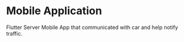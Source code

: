 # Mobile Application

Flutter Server Mobile App that communicated with car and help notify traffic.



